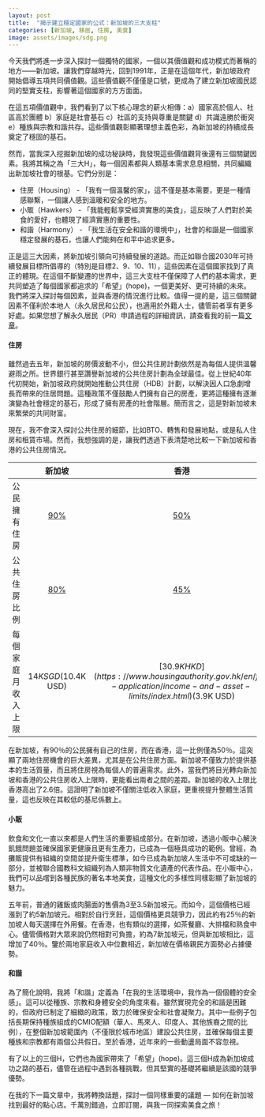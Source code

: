 ```yaml
---
layout: post
title:  "揭示建立穩定國家的公式：新加坡的三大支柱"
categories: [新加坡, 移居, 住房, 美食]
image: assets/images/sdg.png
---
```

今天我們將進一步深入探討一個獨特的國家，一個以其價值觀和成功模式而著稱的地方——新加坡。讓我們穿越時光，回到1991年，正是在這個年代，新加坡政府開始倡導五項共同價值觀。這些價值觀不僅僅是口號，更成為了建立新加坡國民認同的堅實支柱，影響著這個國家的方方面面。

在這五項價值觀中，我們看到了以下核心理念的薪火相傳：a）國家高於個人、社區高於團體 b）家庭是社會基石 c）社區的支持與尊重是關鍵 d）共識遠勝於衝突 e）種族與宗教和諧共存。這些價值觀彰顯著理想主義色彩，為新加坡的持續成長奠定了穩固的基石。

然而，當我深入挖掘新加坡的成功秘訣時，我發現這些價值觀背後還有三個關鍵因素。我將其稱之為「三大H」，每一個因素都與人類基本需求息息相關，共同編織出新加坡社會的根基。它們分別是：

+ 住房（Housing） - 「我有一個溫馨的家」，這不僅是基本需要，更是一種情感聯繫，一個讓人感到溫暖和安全的地方。
+ 小販（Hawkers） - 「我能輕鬆享受經濟實惠的美食」，這反映了人們對於美食的愛好，也體現了經濟實惠的重要性。
+ 和諧（Harmony） - 「我生活在安全和諧的環境中」，社會的和諧是一個國家穩定發展的基石，也讓人們能夠在和平中追求更多。

正是這三大因素，將新加坡引領向可持續發展的道路。而正如聯合國2030年可持續發展目標所倡導的（特別是目標2、9、10、11），這些因素在這個國家找到了真正的體現。在這個不斷變遷的世界中，這三大支柱不僅保障了人們的基本需求，更共同塑造了每個國家都追求的「希望」(hope)，一個更美好、更可持續的未來。我們將深入探討每個因素，並與香港的情況進行比較。值得一提的是，這三個關鍵因素不僅利於本地人（永久居民和公民），也適用於外籍人士，儘管前者享有更多好處。如果您想了解永久居民（PR）申請過程的詳細資訊，請查看我的前一篇[文章](https://fromhktosg.github.io/zh/singapore-PR/)。

#### 住房
雖然過去五年，新加坡的房價波動不小，但公共住房計劃依然是為每個人提供溫馨避雨之所。世界銀行甚至讚譽新加坡的公共住房計劃為全球最佳。從上世紀40年代初開始，新加坡政府就開始推動公共住房（HDB）計劃，以解決因人口急劇增長而帶來的住居問題。這種政策不僅鼓勵人們擁有自己的房產，更將這種擁有逐漸演變為社會穩定的基石，形成了擁有房產的社會階層。簡而言之，這是對新加坡未來繁榮的共同財富。

現在，我不會深入探討公共住房的細節，比如BTO、轉售和發展地點，或是私人住房和租賃市場。然而，我想強調的是，讓我們透過下表清楚地比較一下新加坡和香港的公共住房情況。

|     | 新加坡 | 香港  |
| :---        |    :----:   | :---: |
| 公民擁有住房      | [90%](https://www.bloomberg.com/news/features/2022-06-27/how-much-will-singapore-rents-rise-surging-prices-put-expats-under-pressure#:~:text=Singapore%20abolished%20rent%20controls%20in,Ministry%20of%20National%20Development%20said.)       | [50%](https://www.legco.gov.hk/research-publications/english/2021rb02-socioeconomic-implications-of-home-ownership-for-hong-kong-20210301-e.pdf)     |
| 公共住房比例   | [80%](https://www.statista.com/statistics/966747/population-living-in-public-housing-singapore/)     | [45%](https://www.scmp.com/news/hong-kong/society/article/2182106/why-public-housing-shortfall-will-remain-thorn-hong-kongs)      |
| 每個家庭月收入上限   | $14K SGD ($10.4K USD)| [$30.9K HKD](https://www.housingauthority.gov.hk/en/flat-application/income-and-asset-limits/index.html) ($3.9K USD)|

在新加坡，有90％的公民擁有自己的住房，而在香港，這一比例僅為50％。這突顯了兩地住房機會的巨大差異，尤其是在公共住房方面。新加坡不僅致力於提供基本的生活質量，而且將住房視為每個人的普遍需求。此外，當我們將目光轉向新加坡和香港的公共住房收入上限時，更能看出兩者之間的差距。新加坡的收入上限比香港高出了2.6倍。這證明了新加坡不僅關注低收入家庭，更重視提升整體生活質量，這也反映在其較低的基尼係數上。

#### 小販
飲食和文化一直以來都是人們生活的重要組成部分。在新加坡，透過小販中心解決飢餓問題並確保國家更健康且更有生產力，已成為一個極具成功的範例。曾經，為攤販提供有組織的空間並提升衛生標準，如今已成為新加坡人生活中不可或缺的一部分，並被聯合國教科文組織列為人類非物質文化遺產的代表作品。在小販中心，我們可以品嚐到各種民族的著名本地美食，這種文化的多樣性同樣彰顯了新加坡的魅力。

五年前，普通的雞飯或肉腸面的售價為3至3.5新加坡元。而如今，這個價格已經漲到了約5新加坡元。相對於自行烹飪，這個價格更具競爭力，因此約有25％的新加坡人每天選擇在外用餐。在香港，也有類似的選擇，如茶餐廳、大排檔和熟食中心。儘管價格對大眾來說仍然相對可負擔，約為7新加坡元，但與新加坡相比，這增加了40％。鑒於兩地家庭收入中位數相近，新加坡在價格親民方面勢必占據優勢。

#### 和諧
為了簡化說明，我將「和諧」定義為「在我的生活環境中，我作為一個個體的安全感」。這可以從種族、宗教和身體安全的角度來看。雖然實現完全的和諧是困難的，但政府已制定了細緻的政策，致力於確保安全和社會凝聚力。其中一些例子包括長期保持種族組成的CMIO配額（華人、馬來人、印度人、其他族裔之間的比例），在整個新加坡範圍內（不僅限於城市地區）建設公共住房，並確保每個主要種族和宗教都有兩個公共假日。至於香港，近年來的一些動盪局面不容忽視。

有了以上的三個H，它們也為國家帶來了「希望」(hope)。這三個H成為新加坡成功之路的基石，儘管在過程中遇到各種挑戰，但其堅實的基礎將繼續是該國的競爭優勢。

在我的下一篇文章中，我將轉換話題，探討一個同樣重要的議題 — 如何在新加坡找到最好的點心店。千萬別錯過，立即訂閱，與我一同探索美食之旅！
